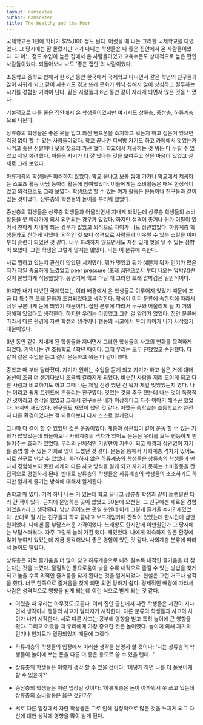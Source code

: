 ```yaml
---
layout: namsektee
author: namsektee
title: The Wealthy and the Poor
---
```


국제학교는 1년에 학비가 $25,000 정도 된다. 어렸을 때 나는 그러한 국제학교를 다녔었다. 그 당시에는 잘 몰랐지만 거기 다니는 학생들은 다 좋은 집안에서 온 사람들이었다. 다 어느 정도 수입이 높은 집에서 온 사람들이었고 교육수준도 상대적으로 높은 편인 사람들이었다. 되돌아보니 나도 '좋은 집안'의 사람이었다. 

초등학교 중학교 합해서 한 6년 동안 한국에서 국제학교 다니면서 같은 학년의 친구들과 많이 사귀게 되고 같이 사춘기도 겪고 또래 문화가 워낙 심해서 많이 상심하고 질투하는 시기를 경험한 기억이 난다. 같은 사람들과 6년 동안 같이 자라게 되면서 많은 것을 느꼈다. 

기본적으로 다들 좋은 집안에서 온 학생들이었지만 여기서도 상류층, 중산층, 하류계층으로 나뉜다. 

상류층의 학생들은 좋은 옷을 입고 최신 핸드폰을 소지하고 뭐든지 하고 싶은거 있으면 걱정 없이 할 수 있는 사람들이었다. 학교 끝나면 피씨방 가기도 하고 카페에서 맛있는거 사먹고 좋은 신발이나 옷을 찾으러 가곤 했다. 학교에서 제공하는 것 뭐든 다 누릴 수 있었고 제일 화려했다. 이들은 자기가 더 잘 났다는 것을 보여주고 싶은 마음이 있었고 실제로 그래 보였다. 

하류계층의 학생들은 화려하지 않았다. 학교 끝나고 보통 집에 가거나 학교에서 제공하는 스포츠 활동 아님 동아리 활동에 참여했었다. 이들에게는 소비활동은 매우 한정적이었고 외적으로도 그래 보였다. 학생으로 할 수 있는 여가 활동은 운동이나 친구들과 같이 있는 것이었다. 상류층의 학생들의 놀이를 부러워 했었다. 

중산층의 학생들은 상류층 학생들과 어울리면서 지내게 되었는데 상류층 학생들의 소비활동을 못 따라가게 되서 외면되는 경우가 있었다. 하지만 성격이 좋거나 뭔가 어필이 있어서 친하게 지내게 되는 경우가 많았고 외적으로 차이가 나도 상관없었다. 하류계층 학생들과도 친하게 지냈다. 외적인 것 보다 성격으로 사람들과 어우릴 수 있는 스킬을 이때 부터 훈련이 되었던 것 같다. 너무 화려하지 않으면서도 자신 있게 멋을 낼 수 있는 성향이 보였다. 그런 학생은 그렇게 많지는 않았다. 나는 이 분류에 속한다. 

서로 뭘하고 있는지 관심이 많았던 시기였다. 뭐가 멋있고 뭐가 예쁜지 뭐가 인기가 많은지가 제일 중요하게 느겼었고 peer pressure (또래 집단으로서 부터 나오는 압박감)란 것이 분명하게 작용했었다. 유년기에 학교 다닐 때 그러한 또래 압박감은 일반적이다. 

하지만 내가 다녔던 국제학교는 여러 배경에서 온 학생들로 이루어져 있었기 때문에 조금 더 특수한 또래 문화가 조성되었다고 생각한다. 학생이 어디 분류에 속한지에 따라서 너무 구분나게 눈에 띄었기 때문이다. 집안 분류에 따라서 누구와 어울리게 될 지 거의 정해져 있었다고 생각한다. 하지만 우리는 어렸었고 그런 걸 알리가 없었다. 집안 분류에 따라서 다른 환경에 자란 학생의 생각이나 행동의 사고에서 부터 차이가 나기 시작했기 때문이었다. 

6년 동안 같이 지내게 된 학생들과 지내면서 그러한 학생들의 사고의 변화를 목격하게 되었다. 기억나는 건 초등학교 4학년 때이다. 그때 우리는 모두 친했었고 순진했다. 다 같이 같은 수업을 듣고 같이 운동하고 뭐든 다 같이 했다. 

중학교 때 부터 달라졌다. 자기가 원하는 수업을 듣게 되고 자기가 하고 싶은 거에 대해 옵션이 조금 더 생기다보니 조금씩 갈라지게 되었다. 비슷한 사람들 끼리 모이게 되고 다른 사람과 비교하기도 하고 그때 나는 제일 신경 썼던 건 뭐가 제일 멋있었는지 였다. 나는 어리고 쉽게 트렌드에 흔들리는 친구였다. 멋있는 것을 추구 했는데 나는 멋이 독창적인 것이라고 생각을 했었고 그래서 친구들은 내가 이상하다고 자주 이야기 해주곤 했었다. 하지만 재밌었다. 친구들도 재밌어 했던 것 같다. 어쨌든 중학교는 초등학교와 완전히 다른 환경이었다는 걸 되돌아보니 다시 스스로 알게됐다. 

그나마 다 같이 할 수 있었던 것은 운동이었다. 계층과 상관없이 같이 운동 할 수 있는 기회가 많았었는데 되돌아보니 사회계층의 격차가 있어도 운동은 우리를 모두 평등하게 만들어주는 효과가 있었다. 우리의 신체적인 기량만이 기준이 되고 배경과 상관없이 자기를 증명 할 수 있는 기회로 많이 느꼈던 것 같다. 운동을 통해서 사회계층 격차가 있어도 서로 친구로 만날 수 있었다. 화려하지 않은 하류계층의 학생들은 상류층의 학생들과 만나서 경험해보지 못한 세계와 다른 사고 방식을 알게 되고 자기가 못하는 소비활동을 간접적으로 경험하게 된다. 반대로 상류층의 학생들은 하류계층의 학생들의 소소하기도 하지만 알차게 즐기는 방식에 대해서 알게된다. 

중학교 때 였다. 기억 하나 나는 거 있는데 학교 끝나고 상류층 학생과 같이 트램펄린 타러 간 적이 있다. 근처에 운영하는 곳이 있었고 30분에 오천원. 그 친구에겐 새로운 경험이었을거라고 생각된다. 방방 뛰어노는 곳일 분인데 이게 그렇게 즐거울 수가? 재밌었다. 반대로 잘 사는 친구들과 학교 끝나고 보드게임카페 간적이 있었는데 한시간에 삼만원이었나. 나에겐 좀 부담스러운 가격이었다. 노래방도 한시간에 이만원인가 그 당시에는 부담스러웠다. 자주 그렇게 놀러 가긴 했다. 재밌었다. 나에게 익숙하지 않은 환경에 많이 놓여져 있었는데 지금 생각해보니 좋은 경험이 었던 것 같다. 사회계층 분류에 따라서 놀이도 달랐다. 

상류층은 외적 즐거움을 더 많이 찾고 하류계층으로 내려 갈수록 내적인 즐거움을 더 찾는다는 것을 느꼈다. 물질적인 풍요로움이 낮을 수록 내적으로 즐길 수 있는 방법을 찾게 되고 높을 수록 외적인 즐거움을 찾게 된다는 것을 알게되었다. 현실은 그런 거구나 생각을 했다. 너무 한쪽으로 즐거움을 찾게 되면 외면 당하기 쉽다. 경제적인 배경에 따라서 사람은 성격적으로 영향을 받게 되는데 이런 식으로 받게 되는 것 같다. 

- 어렸을 때 우리는 아무것도 모른다. 여러 집안 출신에서 자란 학생들은 시간이 지나면서 생각이나 행동의 사고가 달라지기 시작한다. 다른 분류의 학생들과 사고의 차이가 나기 시작한다. 서로 다른 사고는 공부에 영향을 받고 특히 놀이에 큰 영향을 줬다. 그리고 어렸을 때 우리에게 가장 중요한 것은 놀이였다. 놀이에 의해 자기의 인기나 인지도가 결정되었기 때문에 그랬다. 

- 하류계층의 학생들의 입장에서 이러한 생각을 분명히 할 것이다: '나는 상류층의 학생들이 놀이에 쓰는 돈을 다른 더 좋은 용도로 쓸 수 있을 텐데...'

- 상류층의 학생들은 이렇게 생각 할 수 있을 것이다: '어떻게 하면 나를 더 돋보이게 할 수 있을까?'

- 중산층의 학생들은 이런 입장일 것이다: '하류계층은 돈이 아까워서 못 쓰고 있는데 상류층의 소비활동은 옳은 것인가?' 

- 서로 다른 입장에서 자란 학생들은 그로 인해 감정적으로 많은 것을 느끼게 되고 자신에 대한 생각에 영향을 많이 받게 된다. 

